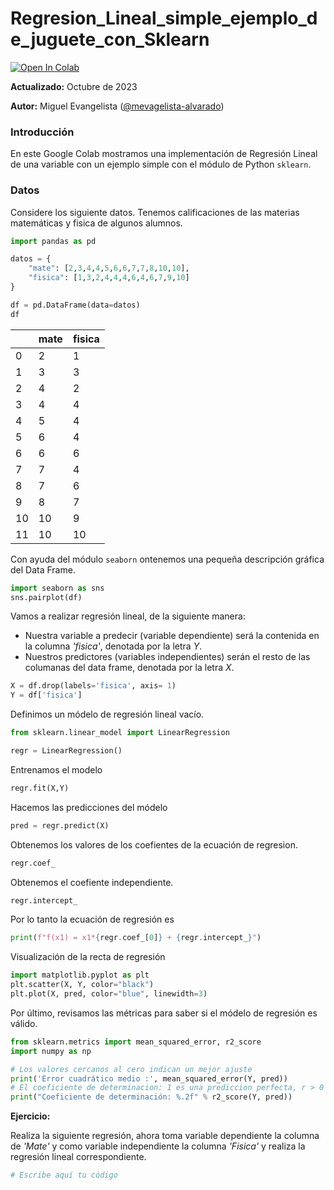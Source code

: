 # Regresion\_Lineal\_simple\_ejemplo\_de\_juguete\_con\_Sklearn

[![Open In Colab](https://colab.research.google.com/assets/colab-badge.svg)](https://colab.research.google.com/github/mevangelista-alvarado/machine\_learning/blob/main/Regresion\_Lineal\_simple\_ejemplo\_de\_juguete\_con\_Sklearn.ipynb)

**Actualizado:** Octubre de 2023

**Autor:** Miguel Evangelista ([@mevagelista-alvarado](https://github.com/mevangelista-alvarado))

### Introducción

En este Google Colab mostramos una implementación de Regresión Lineal de una variable con un ejemplo simple con el módulo de Python `sklearn`.

### Datos

Considere los siguiente datos. Tenemos calificaciones de las materias matemáticas y fisica de algunos alumnos.

```python
import pandas as pd

datos = {
    "mate": [2,3,4,4,5,6,6,7,7,8,10,10],
    "fisica": [1,3,2,4,4,4,6,4,6,7,9,10]
}

df = pd.DataFrame(data=datos)
df
```

|    | mate | fisica |
| -- | ---- | ------ |
| 0  | 2    | 1      |
| 1  | 3    | 3      |
| 2  | 4    | 2      |
| 3  | 4    | 4      |
| 4  | 5    | 4      |
| 5  | 6    | 4      |
| 6  | 6    | 6      |
| 7  | 7    | 4      |
| 8  | 7    | 6      |
| 9  | 8    | 7      |
| 10 | 10   | 9      |
| 11 | 10   | 10     |

Con ayuda del módulo `seaborn` ontenemos una pequeña descripción gráfica del Data Frame.

```python
import seaborn as sns
sns.pairplot(df)
```

Vamos a realizar regresión lineal, de la siguiente manera:

* Nuestra variable a predecir (variable dependiente) será la contenida en la columna _'fisica'_, denotada por la letra $Y$.
* Nuestros predictores (variables independientes) serán el resto de las columanas del data frame, denotada por la letra $X$.

```python
X = df.drop(labels='fisica', axis= 1)
Y = df['fisica']
```

Definimos un módelo de regresión lineal vacío.

```python
from sklearn.linear_model import LinearRegression

regr = LinearRegression()
```

Entrenamos el modelo

```python
regr.fit(X,Y)
```

Hacemos las predicciones del módelo

```python
pred = regr.predict(X)
```

Obtenemos los valores de los coefientes de la ecuación de regresion.

```python
regr.coef_
```

Obtenemos el coefiente independiente.

```python
regr.intercept_
```

Por lo tanto la ecuación de regresión es

```python
print(f"f(x1) = x1*{regr.coef_[0]} + {regr.intercept_}")
```

Visualización de la recta de regresión

```python
import matplotlib.pyplot as plt
plt.scatter(X, Y, color="black")
plt.plot(X, pred, color="blue", linewidth=3)
```

Por último, revisamos las métricas para saber si el módelo de regresión es válido.

```python
from sklearn.metrics import mean_squared_error, r2_score
import numpy as np

# Los valores cercanos al cero indican un mejor ajuste
print('Error cuadrático medio :', mean_squared_error(Y, pred))
# El coeficiente de determinacion: 1 es una prediccion perfecta, r > 0 relacion directa y r < 0 relacion inversa.
print("Coeficiente de determinación: %.2f" % r2_score(Y, pred))
```

**Ejercicio:**

Realiza la siguiente regresión, ahora toma variable dependiente la columna de _'Mate'_ y como variable independiente la columna _'Fisica'_ y realiza la regresión lineal correspondiente.

```python
# Escribe aquí tu código
```
